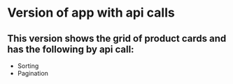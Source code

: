 # Version of app with api calls

## This version shows the grid of product cards and has the following by api call:

- Sorting
- Pagination
